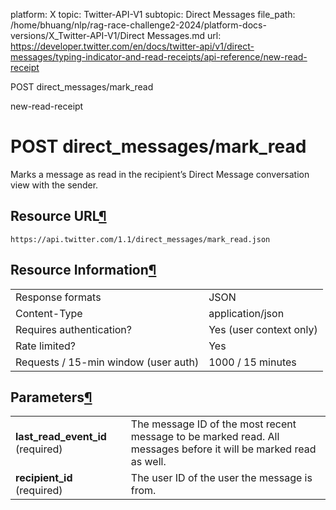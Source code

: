 platform: X
topic: Twitter-API-V1
subtopic: Direct Messages
file_path: /home/bhuang/nlp/rag-race-challenge2-2024/platform-docs-versions/X_Twitter-API-V1/Direct Messages.md
url: https://developer.twitter.com/en/docs/twitter-api/v1/direct-messages/typing-indicator-and-read-receipts/api-reference/new-read-receipt

POST direct\_messages/mark\_read

new-read-receipt

# POST direct\_messages/mark\_read

Marks a message as read in the recipient’s Direct Message conversation view with the sender.

## Resource URL[¶](#resource-url "Permalink to this headline")

`https://api.twitter.com/1.1/direct_messages/mark_read.json`

## Resource Information[¶](#resource-information "Permalink to this headline")

|     |     |
| --- | --- |
| Response formats | JSON |
| Content-Type | application/json |
| Requires authentication? | Yes (user context only) |
| Rate limited? | Yes |
| Requests / 15-min window (user auth) | 1000 / 15 minutes |

## Parameters[¶](#parameters "Permalink to this headline")

|     |     |
| --- | --- |
| **last\_read\_event\_id** (required) | The message ID of the most recent message to be marked read. All messages before it will be marked read as well. |
| **recipient\_id** (required) | The user ID of the user the message is from. |
